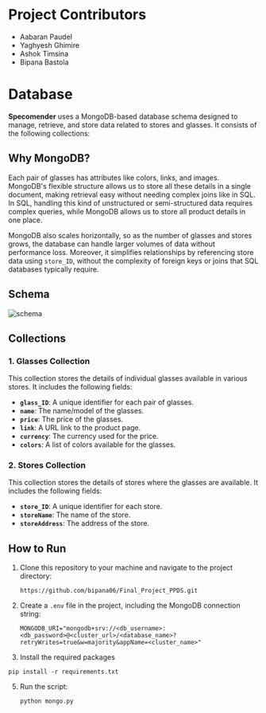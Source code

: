 # Project Contributors
- Aabaran Paudel
- Yaghyesh Ghimire
- Ashok Timsina
- Bipana Bastola
  

# Database

**Specomender** uses a MongoDB-based database schema designed to manage, retrieve, and store data related to stores and glasses. It consists of the following collections:

## Why MongoDB?

Each pair of glasses has attributes like colors, links, and images. MongoDB's flexible structure allows us to store all these details in a single document, making retrieval easy without needing complex joins like in SQL. In SQL, handling this kind of unstructured or semi-structured data requires complex queries, while MongoDB allows us to store all product details in one place.

MongoDB also scales horizontally, so as the number of glasses and stores grows, the database can handle larger volumes of data without performance loss. Moreover, it simplifies relationships by referencing store data using `store_ID`, without the complexity of foreign keys or joins that SQL databases typically require.

## Schema
![schema](https://github.com/user-attachments/assets/cf30dcdd-21cc-4562-a72b-ebf9480c391e)

## Collections

### 1. Glasses Collection

This collection stores the details of individual glasses available in various stores. It includes the following fields:

- **`glass_ID`**: A unique identifier for each pair of glasses.
- **`name`**: The name/model of the glasses.
- **`price`**: The price of the glasses.
- **`link`**: A URL link to the product page.
- **`currency`**: The currency used for the price.
- **`colors`**: A list of colors available for the glasses.

### 2. Stores Collection

This collection stores the details of stores where the glasses are available. It includes the following fields:

- **`store_ID`**: A unique identifier for each store.
- **`storeName`**: The name of the store.
- **`storeAddress`**: The address of the store.

## How to Run

1. Clone this repository to your machine and navigate to the project directory:  

   ```
   https://github.com/bipana06/Final_Project_PPDS.git
   ```

3. Create a `.env` file in the project, including the MongoDB connection string:

    ```
    MONGODB_URI="mongodb+srv://<db_username>:<db_password>@<cluster_url>/<database_name>?retryWrites=true&w=majority&appName=<cluster_name>"
    ```
4.  Install the required packages

  ```
  pip install -r requirements.txt
  ```
    
5. Run the script:

    ```
    python mongo.py
    ```
